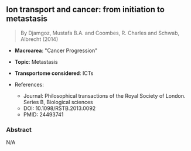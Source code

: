 ## Ion transport and cancer: from initiation to metastasis

> By Djamgoz, Mustafa B.A. and Coombes, R. Charles and Schwab, Albrecht (2014)

- **Macroarea**: "Cancer Progression"
- **Topic**: Metastasis
- **Transportome considered**: ICTs

- References:
  - Journal: Philosophical transactions of the Royal Society of London. Series B, Biological sciences
  - DOI: 10.1098/RSTB.2013.0092
  - PMID: 24493741

### Abstract

N/A

